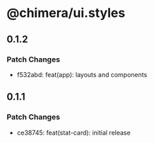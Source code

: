 # @chimera/ui.styles

## 0.1.2

### Patch Changes

- f532abd: feat(app): layouts and components

## 0.1.1

### Patch Changes

- ce38745: feat(stat-card): initial release
